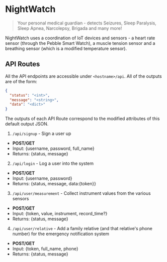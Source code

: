 # NightWatch
> Your personal medical guardian - detects Seizures, Sleep Paralysis, Sleep Apnea, Narcolepsy, Brigada and many more!

NightWatch uses a coordination of IoT devices and sensors - a heart rate sensor (through the Pebble Smart Watch), a muscle tension sensor and a breathing sensor (which is a modified temperature sensor).

## API Routes

All the API endpoints are accessible under `<hostname>/api`. All of the outputs are of the form:

```json
{
  "status": "<int>",
  "message": "<string>",
  "data": "<dict>"
}
```
The outputs of each API Route correspond to the modified attributes of this default output JSON.
  
1. `/api/signup` - Sign a user up
  * **POST/GET**
  * Input: {username, password, full_name}
  * Returns: {status, message}
  
2. `/api/login` - Log a user into the system
  * **POST/GET**
  * Input: {username, password}
  * Returns: {status, message, data:{token}}
  
3. `/api/user/measurement` - Collect instrument values from the various sensors
  * **POST/GET**
  * Input: {token, value, instrument, record_time?}
  * Returns: {status, message}
  
4. `/api/user/relative` - Add a family relative (and that relative's phone number) for the emergency notification system
  * **POST/GET**
  * Input: {token, full_name, phone}
  * Returns: {status, message}
